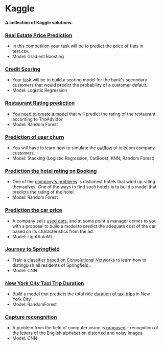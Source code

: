 # Kaggle
#### A collection of Kaggle solutions.

### <a href=baseline.ipynb>Real Estate Price Prediction</a>
- In this <a href=https://www.kaggle.com/competitions/real-estate-price-prediction-moscow/>competition</a> your task will be to predict the price of flats in test.csv.
- Model: Gradient Boosting

### <a href=baseline-v1-sf-scoring.ipynb>Credit Scoring</a>
- Your <a href=https://www.kaggle.com/competitions/sf-scoring>task</a> will be to build a scoring model for the bank's secondary customers that would predict the probability of a customer default.
- Model: Logistic Regression

### <a href=alex-coch2-baseline-sf-tripadvisor-rating-v2-7.ipynb>Restaurant Rating prediction
- You <a href=https://www.kaggle.com/competitions/sf-dst-restaurant-rating>need to create a model</a> that will predict the rating of the restaurant according to TripAdvidor.
- Model: Random Forest

### <a href=notebookf57d97d448.ipynb>Prediction of user churn</a>
- You will have to learn how to simulate the <a href=https://www.kaggle.com/competitions/advanced-dls-spring-2021>outflow</a> of telecom company customers.
- Model: Stacking (Logistic Regression, CatBoost, KNN, Random Forest)


### <a href=notebook38cda55794-booking.ipynb>Prediction the hotel rating on Booking</a>
- One of the <a href=https://www.kaggle.com/competitions/sf-booking>company's problems</a> is dishonest hotels that wind up rating themselves. One of the ways to find such hotels is to build a model that predicts the rating of the hotel.
- Model: Random Forest


### <a href=lightautoml-competition-baseline.ipynb>Prediction the car price</a>
- A company sells <a href=https://www.kaggle.com/competitions/sf-dst-predict-car-price>used cars</a>, and at some point a manager comes to you with a proposal to build a model to predict the adequate cost of the car based on its characteristics from the ad.
- Model: LightAutoML

### <a href=classification-transfer-learning.ipynb>Journey to Springfield</a>
- Train <a href=https://www.kaggle.com/competitions/journey-springfield>a classifier based on Convolutional Networks</a> to learn how to distinguish all residents of Springfield..
- Model: CNN

### <a href=notebook-new-york-city-taxi-trip-duration.ipynb>New York City Taxi Trip Duration</a>
- Build a model that predicts the total ride <a href=https://www.kaggle.com/competitions/nyc-taxi-trip-duration>duration of taxi trips</a> in New York City
- Model: RandomForest

### <a href=capture-recognition.ipynb>Capture recongnition</a>
- A problem from the field of computer vision is <a href=https://www.kaggle.com/competitions/sf-captcha-recognition>proposed</a> – recognition of the letters of the English alphabet on distorted and noisy images
- Model: CNN